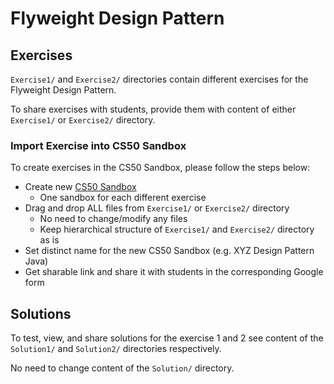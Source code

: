 # Flyweight Design Pattern

## Exercises
`Exercise1/` and `Exercise2/` directories contain different exercises for the Flyweight Design Pattern.

To share exercises with students, provide them with content of either `Exercise1/` or `Exercise2/` directory.
### Import Exercise into CS50 Sandbox
To create exercises in the CS50 Sandbox, please follow the steps below:
* Create new [CS50 Sandbox](https://sandbox.cs50.io)
  * One sandbox for each different exercise
* Drag and drop ALL files from `Exercise1/` or `Exercise2/` directory
  * No need to change/modify any files
  * Keep hierarchical structure of `Exercise1/` and `Exercise2/` directory as is
* Set distinct name for the new CS50 Sandbox (e.g. XYZ Design Pattern Java)
* Get sharable link and share it with students in the corresponding Google form

## Solutions
To test, view, and share solutions for the exercise 1 and 2 see content of the `Solution1/` and `Solution2/` directories
respectively.

No need to change content of the `Solution/` directory.
